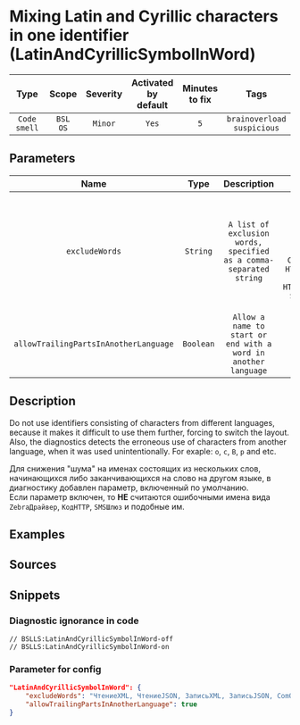 # Mixing Latin and Cyrillic characters in one identifier (LatinAndCyrillicSymbolInWord)

|     Type     |        Scope        | Severity |    Activated<br>by default    |    Minutes<br>to fix    |                 Tags                  |
|:------------:|:-------------------:|:--------:|:-----------------------------:|:-----------------------:|:-------------------------------------:|
| `Code smell` |    `BSL`<br>`OS`    | `Minor`  |             `Yes`             |           `5`           |    `brainoverload`<br>`suspicious`    |

## Parameters


|                 Name                  |   Type    |                            Description                             |                                                                             Default value                                                                              |
|:-------------------------------------:|:---------:|:------------------------------------------------------------------:|:----------------------------------------------------------------------------------------------------------------------------------------------------------------------:|
|            `excludeWords`             | `String`  | `A list of exclusion words, specified as a comma-separated string` | `ЧтениеXML, ЧтениеJSON, ЗаписьXML, ЗаписьJSON, ComОбъект, ФабрикаXDTO, ОбъектXDTO, СоединениеFTP, HTTPСоединение, HTTPЗапрос, HTTPСервисОтвет, SMSСообщение, WSПрокси` |
| `allowTrailingPartsInAnotherLanguage` | `Boolean` |   `Allow a name to start or end with a word in another language`   |                                                                                 `true`                                                                                 |
<!-- Блоки выше заполняются автоматически, не трогать -->
## Description
<!-- Описание диагностики заполняется вручную. Необходимо понятным языком описать смысл и схему работу -->

Do not use identifiers consisting of characters from different languages, вecause it makes it difficult to use them further, forcing to switch the layout.  
Also, the diagnostics detects the erroneous use of characters from another language, when it was used unintentionally. For exaple: `o`, `c`, `B`, `p` and etc.

Для снижения "шума" на именах состоящих из нескольких слов, начинающихся либо заканчивающихся на слово на другом языке, в диагностику добавлен параметр, включенный по умолчанию.  
Если параметр включен, то **НЕ** считаются ошибочными имена вида `ZebraДрайвер`, `КодHTTP`, `SMSШлюз` и подобные им.

## Examples
<!-- В данном разделе приводятся примеры, на которые диагностика срабатывает, а также можно привести пример, как можно исправить ситуацию -->

## Sources
<!-- Необходимо указывать ссылки на все источники, из которых почерпнута информация для создания диагностики -->
<!-- Примеры источников

* Источник: [Стандарт: Тексты модулей](https://its.1c.ru/db/v8std#content:456:hdoc)
* Полезная информация: [Отказ от использования модальных окон](https://its.1c.ru/db/metod8dev#content:5272:hdoc)
* Источник: [Cognitive complexity, ver. 1.4](https://www.sonarsource.com/docs/CognitiveComplexity.pdf) -->

## Snippets

<!-- Блоки ниже заполняются автоматически, не трогать -->
### Diagnostic ignorance in code

```bsl
// BSLLS:LatinAndCyrillicSymbolInWord-off
// BSLLS:LatinAndCyrillicSymbolInWord-on
```

### Parameter for config

```json
"LatinAndCyrillicSymbolInWord": {
    "excludeWords": "ЧтениеXML, ЧтениеJSON, ЗаписьXML, ЗаписьJSON, ComОбъект, ФабрикаXDTO, ОбъектXDTO, СоединениеFTP, HTTPСоединение, HTTPЗапрос, HTTPСервисОтвет, SMSСообщение, WSПрокси",
    "allowTrailingPartsInAnotherLanguage": true
}
```

